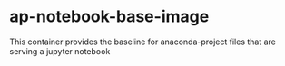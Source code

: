 # ap-notebook-base-image
This container provides the baseline for anaconda-project files that are serving a jupyter notebook

